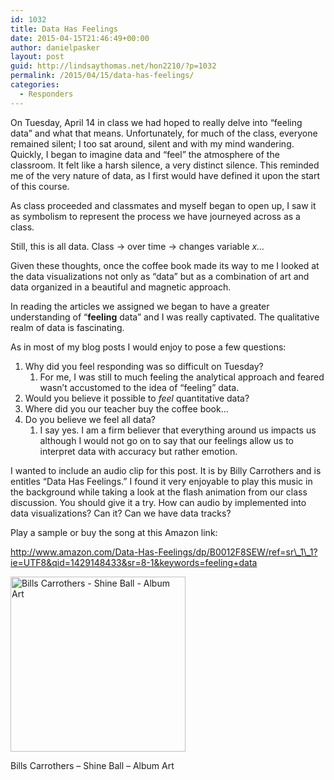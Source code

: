 ```yaml
---
id: 1032
title: Data Has Feelings
date: 2015-04-15T21:46:49+00:00
author: danielpasker
layout: post
guid: http://lindsaythomas.net/hon2210/?p=1032
permalink: /2015/04/15/data-has-feelings/
categories:
  - Responders
---
```

On Tuesday, April 14 in class we had hoped to really delve into “feeling data” and what that means. Unfortunately, for much of the class, everyone remained silent; I too sat around, silent and with my mind wandering. Quickly, I began to imagine data and “feel” the atmosphere of the classroom. It felt like a harsh silence, a very distinct silence. This reminded me of the very nature of data, as I first would have defined it upon the start of this course.

As class proceeded and classmates and myself began to open up, I saw it as symbolism to represent the process we have journeyed across as a class.

Still, this is all data. Class -> over time -> changes variable _x…_

Given these thoughts, once the coffee book made its way to me I looked at the data visualizations not only as “data” but as a combination of art and data organized in a beautiful and magnetic approach.

In reading the articles we assigned we began to have a greater understanding of “**feeling** data” and I was really captivated. The qualitative realm of data is fascinating.

As in most of my blog posts I would enjoy to pose a few questions:

  1. Why did you feel responding was so difficult on Tuesday? 
      1. For me, I was still to much feeling the analytical approach and feared wasn’t accustomed to the idea of “feeling” data.
  2. Would you believe it possible to _feel_ quantitative data?
  3. Where did you our teacher buy the coffee book…
  4. Do you believe we feel all data? 
      1. I say yes. I am a firm believer that everything around us impacts us although I would not go on to say that our feelings allow us to interpret data with accuracy but rather emotion.

I wanted to include an audio clip for this post. It is by Billy Carrothers and is entitles &#8220;Data Has Feelings.&#8221; I found it very enjoyable to play this music in the background while taking a look at the flash animation from our class discussion. You should give it a try. How can audio by implemented into data visualizations? Can it? Can we have data tracks?

Play a sample or buy the song at this Amazon link:
  
http://www.amazon.com/Data-Has-Feelings/dp/B0012F8SEW/ref=sr\_1\_1?ie=UTF8&qid=1429148433&sr=8-1&keywords=feeling+data

<div id="attachment_1034" style="width: 290px" class="wp-caption alignnone">
  <a href="http://lindsaythomas.net/hon2210/wp-content/uploads/sites/7/2015/04/51Ml4VxfJuL._SS280.jpg"><img class="size-full wp-image-1034" src="http://lindsaythomas.net/hon2210/wp-content/uploads/sites/7/2015/04/51Ml4VxfJuL._SS280.jpg" alt="Bills Carrothers - Shine Ball - Album Art" width="280" height="280" srcset="http://lindsaythomas.net/hon2210/wp-content/uploads/sites/7/2015/04/51Ml4VxfJuL._SS280.jpg 280w, http://lindsaythomas.net/hon2210/wp-content/uploads/sites/7/2015/04/51Ml4VxfJuL._SS280-150x150.jpg 150w, http://lindsaythomas.net/hon2210/wp-content/uploads/sites/7/2015/04/51Ml4VxfJuL._SS280-100x100.jpg 100w, http://lindsaythomas.net/hon2210/wp-content/uploads/sites/7/2015/04/51Ml4VxfJuL._SS280-200x200.jpg 200w" sizes="(max-width: 280px) 100vw, 280px" /></a>
  
  <p class="wp-caption-text">
    Bills Carrothers &#8211; Shine Ball &#8211; Album Art
  </p>
</div>